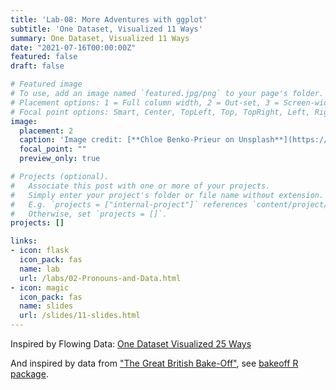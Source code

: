 ```yaml
---
title: 'Lab-08: More Adventures with ggplot'
subtitle: 'One Dataset, Visualized 11 Ways'
summary: One Dataset, Visualized 11 Ways
date: "2021-07-16T00:00:00Z"
featured: false
draft: false

# Featured image
# To use, add an image named `featured.jpg/png` to your page's folder.
# Placement options: 1 = Full column width, 2 = Out-set, 3 = Screen-width
# Focal point options: Smart, Center, TopLeft, Top, TopRight, Left, Right, BottomLeft, Bottom, BottomRight
image:
  placement: 2
  caption: 'Image credit: [**Chloe Benko-Prieur on Unsplash**](https://unsplash.com/photos/BJvZgI7p2mY)'
  focal_point: ""
  preview_only: true

# Projects (optional).
#   Associate this post with one or more of your projects.
#   Simply enter your project's folder or file name without extension.
#   E.g. `projects = ["internal-project"]` references `content/project/deep-learning/index.md`.
#   Otherwise, set `projects = []`.
projects: []

links:
- icon: flask
  icon_pack: fas
  name: lab
  url: /labs/02-Pronouns-and-Data.html
- icon: magic
  icon_pack: fas
  name: slides
  url: /slides/11-slides.html
---
```



Inspired by Flowing Data: [One Dataset Visualized 25 Ways](https://flowingdata.com/2017/01/24/one-dataset-visualized-25-ways/)

And inspired by data from ["The Great British Bake-Off"](https://thegreatbritishbakeoff.co.uk/), see [bakeoff R package](http://bakeoff.netlify.com/).
